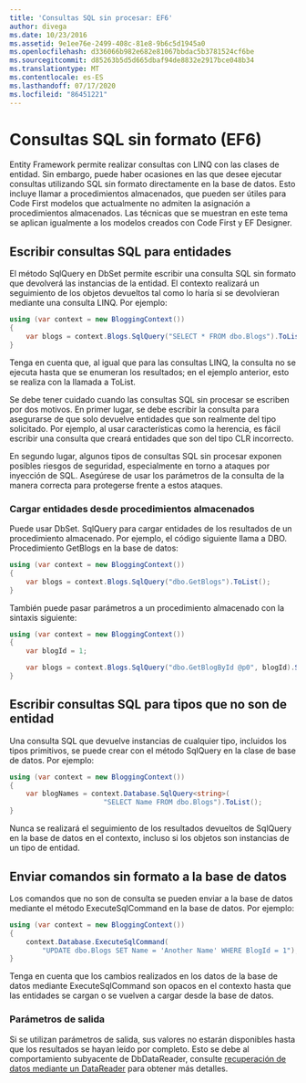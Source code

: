 ```yaml
---
title: 'Consultas SQL sin procesar: EF6'
author: divega
ms.date: 10/23/2016
ms.assetid: 9e1ee76e-2499-408c-81e8-9b6c5d1945a0
ms.openlocfilehash: d336066b982e682e81067bbdac5b3781524cf6be
ms.sourcegitcommit: d85263b5d5d665dbaf94de8832e2917bce048b34
ms.translationtype: MT
ms.contentlocale: es-ES
ms.lasthandoff: 07/17/2020
ms.locfileid: "86451221"
---
```

# <a name="raw-sql-queries-ef6"></a>Consultas SQL sin formato (EF6)

Entity Framework permite realizar consultas con LINQ con las clases de entidad. Sin embargo, puede haber ocasiones en las que desee ejecutar consultas utilizando SQL sin formato directamente en la base de datos. Esto incluye llamar a procedimientos almacenados, que pueden ser útiles para Code First modelos que actualmente no admiten la asignación a procedimientos almacenados. Las técnicas que se muestran en este tema se aplican igualmente a los modelos creados con Code First y EF Designer.  

## <a name="writing-sql-queries-for-entities"></a>Escribir consultas SQL para entidades  

El método SqlQuery en DbSet permite escribir una consulta SQL sin formato que devolverá las instancias de la entidad. El contexto realizará un seguimiento de los objetos devueltos tal como lo haría si se devolvieran mediante una consulta LINQ. Por ejemplo:  

``` csharp  
using (var context = new BloggingContext())
{
    var blogs = context.Blogs.SqlQuery("SELECT * FROM dbo.Blogs").ToList();
}
```  

Tenga en cuenta que, al igual que para las consultas LINQ, la consulta no se ejecuta hasta que se enumeran los resultados; en el ejemplo anterior, esto se realiza con la llamada a ToList.  

Se debe tener cuidado cuando las consultas SQL sin procesar se escriben por dos motivos. En primer lugar, se debe escribir la consulta para asegurarse de que solo devuelve entidades que son realmente del tipo solicitado. Por ejemplo, al usar características como la herencia, es fácil escribir una consulta que creará entidades que son del tipo CLR incorrecto.  

En segundo lugar, algunos tipos de consultas SQL sin procesar exponen posibles riesgos de seguridad, especialmente en torno a ataques por inyección de SQL. Asegúrese de usar los parámetros de la consulta de la manera correcta para protegerse frente a estos ataques.  

### <a name="loading-entities-from-stored-procedures"></a>Cargar entidades desde procedimientos almacenados  

Puede usar DbSet. SqlQuery para cargar entidades de los resultados de un procedimiento almacenado. Por ejemplo, el código siguiente llama a DBO. Procedimiento GetBlogs en la base de datos:  

``` csharp
using (var context = new BloggingContext())
{
    var blogs = context.Blogs.SqlQuery("dbo.GetBlogs").ToList();
}
```  

También puede pasar parámetros a un procedimiento almacenado con la sintaxis siguiente:  

``` csharp
using (var context = new BloggingContext())
{
    var blogId = 1;

    var blogs = context.Blogs.SqlQuery("dbo.GetBlogById @p0", blogId).Single();
}
```  

## <a name="writing-sql-queries-for-non-entity-types"></a>Escribir consultas SQL para tipos que no son de entidad  

Una consulta SQL que devuelve instancias de cualquier tipo, incluidos los tipos primitivos, se puede crear con el método SqlQuery en la clase de base de datos. Por ejemplo:  

``` csharp
using (var context = new BloggingContext())
{
    var blogNames = context.Database.SqlQuery<string>(
                       "SELECT Name FROM dbo.Blogs").ToList();
}
```  

Nunca se realizará el seguimiento de los resultados devueltos de SqlQuery en la base de datos en el contexto, incluso si los objetos son instancias de un tipo de entidad.  

## <a name="sending-raw-commands-to-the-database"></a>Enviar comandos sin formato a la base de datos  

Los comandos que no son de consulta se pueden enviar a la base de datos mediante el método ExecuteSqlCommand en la base de datos. Por ejemplo:  

``` csharp
using (var context = new BloggingContext())
{
    context.Database.ExecuteSqlCommand(
        "UPDATE dbo.Blogs SET Name = 'Another Name' WHERE BlogId = 1");
}
```  

Tenga en cuenta que los cambios realizados en los datos de la base de datos mediante ExecuteSqlCommand son opacos en el contexto hasta que las entidades se cargan o se vuelven a cargar desde la base de datos.  

### <a name="output-parameters"></a>Parámetros de salida  

Si se utilizan parámetros de salida, sus valores no estarán disponibles hasta que los resultados se hayan leído por completo. Esto se debe al comportamiento subyacente de DbDataReader, consulte [recuperación de datos mediante un DataReader](https://go.microsoft.com/fwlink/?LinkID=398589) para obtener más detalles.  
